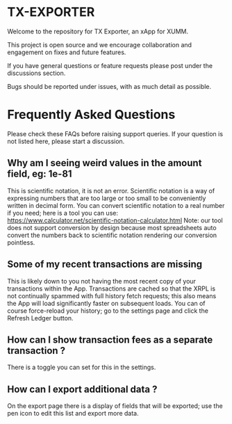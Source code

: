 # TX-EXPORTER

Welcome to the repository for TX Exporter, an xApp for XUMM.

This project is open source and we encourage collaboration and engagement on fixes and future features.

If you have general questions or feature requests please post under the discussions section.

Bugs should be reported under issues, with as much detail as possible.

# Frequently Asked Questions

Please check these FAQs before raising support queries.
If your question is not listed here, please start a discussion.

## Why am I seeing weird values in the amount field, eg: 1e-81

This is scientific notation, it is not an error.
Scientific notation is a way of expressing numbers that are too large or too small to be conveniently written in decimal form.
You can convert scientific notation to a real number if you need; here is a tool you can use: https://www.calculator.net/scientific-notation-calculator.html
Note: our tool does not support conversion by design because most spreadsheets auto convert the numbers back to scientific notation rendering our conversion pointless.

## Some of my recent transactions are missing

This is likely down to you not having the most recent copy of your transactions within the App.
Transactions are cached so that the XRPL is not continually spammed with full history fetch requests; this also means the App will load significantly faster on subsequent loads.
You can of course force-reload your history; go to the settings page and click the Refresh Ledger button.

## How can I show transaction fees as a separate transaction ?

There is a toggle you can set for this in the settings.

## How can I export additional data ?

On the export page there is a display of fields that will be exported; use the pen icon to edit this list and export more data.
